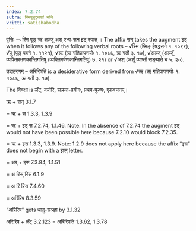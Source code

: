 ```yaml
---
index: 7.2.74
sutra: स्मिपूङ्रञ्ज्वशां सनि
vritti: satishabodha
---
```



वृत्तिः --ः स्मि पूङ् ऋ अञ्जू अश् एभ्यः सन इट् स्यात् । The affix सन् takes the augment इट् when it follows any of the following verbal roots – √स्मि (ष्मिङ् ईषद्धसने १. १०९९), √पू (पूङ् पवने १. ११२१), √ऋ (ऋ गतिप्रापणयोः १. १०८६, ऋ गतौ ३. १७), √अञ्ज् (अञ्जूँ व्यक्तिम्रक्षणकान्तिगतिषु (व्यक्तिमर्षणकान्तिगतिषु) ७. २१) or √अश् (अशूँ व्याप्तौ सङ्घाते च ५. २०).


उदाहरणम् – अरिरिषति is a desiderative form derived from √ऋ (ऋ गतिप्रापणयोः १. १०८६, ऋ गतौ ३. १७).

The विवक्षा is लँट्, कर्तरि, सन्नन्त-प्रयोगः, प्रथम-पुरुषः, एकवचनम्।


ऋ + सन् 3.1.7

= ऋ + स 1.3.3, 1.3.9

= ऋ + इट् स 7.2.74, 1.1.46. Note: In the absence of 7.2.74 the augment इट् would not have been possible here because 7.2.10 would block 7.2.35.

= ऋ + इस 1.3.3, 1.3.9. Note: 1.2.9 does not apply here because the affix “इस” does not begin with a झल् letter.

= अर् + इस 7.3.84, 1.1.51

= अ रिस् रिस 6.1.9

= अ रि रिस 7.4.60

= अरिरिष 8.3.59

“अरिरिष” gets धातु-सञ्ज्ञा by 3.1.32


अरिरिष + लँट् 3.2.123 = अरिरिषति 1.3.62, 1.3.78

